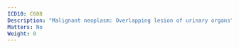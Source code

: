```yaml
---
ICD10: C688
Description: "Malignant neoplasm: Overlapping lesion of urinary organs"
Matters: No
Weight: 0
---
```

